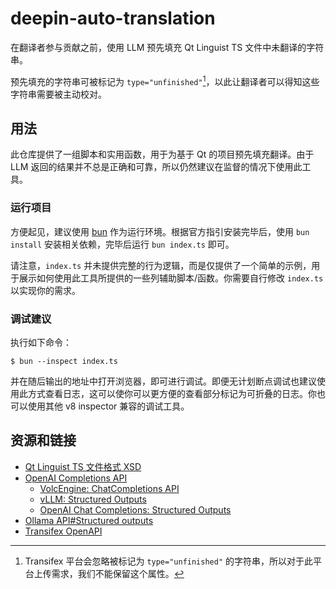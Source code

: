 # deepin-auto-translation

在翻译者参与贡献之前，使用 LLM 预先填充 Qt Linguist TS 文件中未翻译的字符串。

预先填充的字符串可被标记为 `type="unfinished"`[^1]，以此让翻译者可以得知这些字符串需要被主动校对。

[^1]: Transifex 平台会忽略被标记为 `type="unfinished"` 的字符串，所以对于此平台上传需求，我们不能保留这个属性。

## 用法

此仓库提供了一组脚本和实用函数，用于为基于 Qt 的项目预先填充翻译。由于 LLM 返回的结果并不总是正确和可靠，所以仍然建议在监督的情况下使用此工具。

### 运行项目

方便起见，建议使用 [bun](https://bun.sh/) 作为运行环境。根据官方指引安装完毕后，使用 `bun install` 安装相关依赖，完毕后运行 `bun index.ts` 即可。

请注意，`index.ts` 并未提供完整的行为逻辑，而是仅提供了一个简单的示例，用于展示如何使用此工具所提供的一些列辅助脚本/函数。你需要自行修改 `index.ts` 以实现你的需求。

### 调试建议

执行如下命令：

```shell
$ bun --inspect index.ts
```

并在随后输出的地址中打开浏览器，即可进行调试。即便无计划断点调试也建议使用此方式查看日志，这可以使你可以更方便的查看部分标记为可折叠的日志。你也可以使用其他 v8 inspector 兼容的调试工具。

## 资源和链接

- [Qt Linguist TS 文件格式 XSD](https://doc.qt.io/qt-6/linguist-ts-file-format.html)
- [OpenAI Completions API](https://platform.openai.com/docs/api-reference/chat)
  - [VolcEngine: ChatCompletions API](https://www.volcengine.com/docs/82379/1298454)
  - [vLLM: Structured Outputs](https://docs.vllm.ai/en/latest/usage/structured_outputs.html)
  - [OpenAI Chat Completions: Structured Outputs](https://platform.openai.com/docs/guides/structured-outputs?api-mode=chat&example=chain-of-thought)
- [Ollama API#Structured outputs](https://github.com/ollama/ollama/blob/main/docs/api.md#request-structured-outputs)
- [Transifex OpenAPI](https://transifex.github.io/openapi/)
